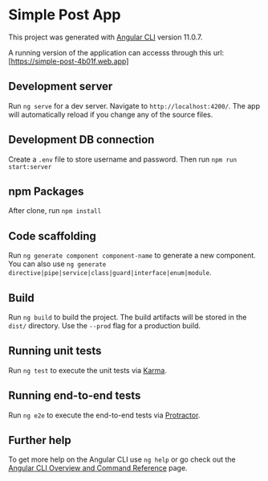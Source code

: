 # Simple Post App

This project was generated with [Angular CLI](https://github.com/angular/angular-cli) version 11.0.7.

A running version of the application can accesss through this url:[https://simple-post-4b01f.web.app]

## Development server

Run `ng serve` for a dev server. Navigate to `http://localhost:4200/`. The app will automatically reload if you change any of the source files.

## Development DB connection

Create a `.env` file to store username and password. Then run `npm run start:server`

## npm Packages

After clone, run `npm install`

## Code scaffolding

Run `ng generate component component-name` to generate a new component. You can also use `ng generate directive|pipe|service|class|guard|interface|enum|module`.

## Build

Run `ng build` to build the project. The build artifacts will be stored in the `dist/` directory. Use the `--prod` flag for a production build.

## Running unit tests

Run `ng test` to execute the unit tests via [Karma](https://karma-runner.github.io).

## Running end-to-end tests

Run `ng e2e` to execute the end-to-end tests via [Protractor](http://www.protractortest.org/).

## Further help

To get more help on the Angular CLI use `ng help` or go check out the [Angular CLI Overview and Command Reference](https://angular.io/cli) page.
